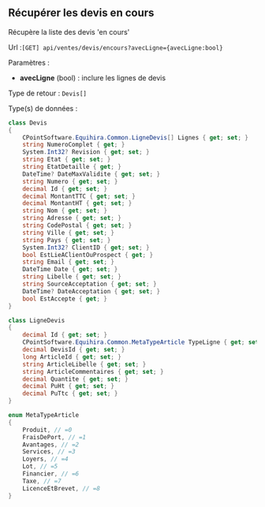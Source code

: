 ## <span id='listeencours'>Récupérer les devis en cours</span>

Récupère la liste des devis 'en cours'

Url :`[GET] api/ventes/devis/encours?avecLigne={avecLigne:bool}`

Paramètres : 

- **avecLigne** (bool) : inclure les lignes de devis

Type de retour : `Devis[]`

Type(s) de données :

```csharp
class Devis
{
	CPointSoftware.Equihira.Common.LigneDevis[] Lignes { get; set; }
	string NumeroComplet { get; }
	System.Int32? Revision { get; set; }
	string Etat { get; set; }
	string EtatDetaille { get; }
	DateTime? DateMaxValidite { get; set; }
	string Numero { get; set; }
	decimal Id { get; set; }
	decimal MontantTTC { get; set; }
	decimal MontantHT { get; set; }
	string Nom { get; set; }
	string Adresse { get; set; }
	string CodePostal { get; set; }
	string Ville { get; set; }
	string Pays { get; set; }
	System.Int32? ClientID { get; set; }
	bool EstLieAClientOuProspect { get; }
	string Email { get; set; }
	DateTime Date { get; set; }
	string Libelle { get; set; }
	string SourceAcceptation { get; set; }
	DateTime? DateAcceptation { get; set; }
	bool EstAccepte { get; }
}

class LigneDevis
{
	decimal Id { get; set; }
	CPointSoftware.Equihira.Common.MetaTypeArticle TypeLigne { get; set; }
	decimal DevisId { get; set; }
	long ArticleId { get; set; }
	string ArticleLibelle { get; set; }
	string ArticleCommentaires { get; set; }
	decimal Quantite { get; set; }
	decimal PuHt { get; set; }
	decimal PuTtc { get; set; }
}

enum MetaTypeArticle
{
	Produit, // =0
	FraisDePort, // =1
	Avantages, // =2
	Services, // =3
	Loyers, // =4
	Lot, // =5
	Financier, // =6
	Taxe, // =7
	LicenceEtBrevet, // =8
}

```
